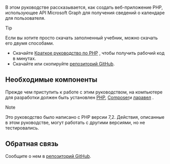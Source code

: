 <!-- markdownlint-disable MD002 MD041 -->

В этом руководстве рассказывается, как создать веб-приложение PHP, использующее API Microsoft Graph для получения сведений о календаре для пользователя.

> [!TIP]
> Если вы хотите просто скачать заполненный учебник, можно скачать его двумя способами.
>
> - Скачайте [Краткое руководство по PHP](https://developer.microsoft.com/graph/quick-start?platform=option-php) , чтобы получить рабочий код в минутах.
> - Скачайте или скопируйте [репозиторий GitHub](https://github.com/microsoftgraph/msgraph-training-phpapp).

## <a name="prerequisites"></a>Необходимые компоненты

Прежде чем приступить к работе с этим руководством, на компьютере для разработки должен быть установлен [PHP](http://php.net/downloads.php), [Composer](https://getcomposer.org/)и [ларавел](https://laravel.com/) .

> [!NOTE]
> Это руководство было написано с PHP версии 7,2. Действия, описанные в этом руководстве, могут работать с другими версиями, но не тестировались.

## <a name="feedback"></a>Обратная связь

Сообщите о нем в [репозиторий GitHub](https://github.com/microsoftgraph/msgraph-training-phpapp).